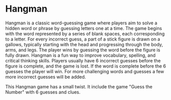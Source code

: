 # Hangman
Hangman is a classic word-guessing game where players aim to solve a hidden word or phrase by guessing letters one at a time. 
The game begins with the word represented by a series of blank spaces, each corresponding to a letter. 
For every incorrect guess, a part of a stick figure is drawn on a gallows, typically starting with the head and progressing through the body, arms, and legs. 
The player wins by guessing the word before the figure is fully drawn. Hangman is a fun way to improve vocabulary, spelling, and critical thinking skills.
Players usually have 6 incorrect guesses before the figure is complete, and the game is lost. If the word is complete before the 6 guesses the player will win.
For more challenging words and guesses a few more incorrect guesses will be added.

This Hangman game has a small twist. It include the game "Guess the Number" with 6 guesses and clues.
